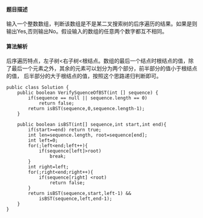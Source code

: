 #### 题目描述
输入一个整数数组，判断该数组是不是某二叉搜索树的后序遍历的结果。如果是则输出Yes,否则输出No。假设输入的数组的任意两个数字都互不相同。
#### 算法解析
后序遍历特点，左子树<右子树<根结点。数组的最后一个结点时根结点的值，除了最后一个元素之外，其余的元素可以划分为两个部分，前半部分的值小于根结点的值，
后半部分的大于根结点的值，按照这个思路递归判断即可。
```
public class Solution {
    public boolean VerifySquenceOfBST(int [] sequence) {
        if(sequence == null || sequence.length == 0)
            return false;
        return isBST(sequence,0,sequence.length-1);
    }
    
    public boolean isBST(int[] sequence,int start,int end){
        if(start>=end) return true;
        int len=sequence.length, root=sequence[end];
        int left=0;
        for(;left<end;left++){
            if(sequence[left]>root)
                break;
        }
        int right=left;
        for(;right<end;right++){
            if(sequence[right] <root)
                return false;
        }
        return isBST(sequence,start,left-1) &&
            isBST(sequence,left,end-1);
    }
}
```
